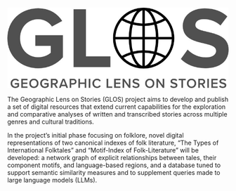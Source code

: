 
![Geographic Lens On Stories](glos_logo_800w.jpg)

The Geographic Lens on Stories (GLOS) project aims to develop and publish a set of digital resources that extend current capabilities for the exploration and comparative analyses of written and transcribed stories across multiple genres and cultural traditions. 

In the project’s initial phase focusing on folklore, novel digital representations of two canonical indexes of folk literature, “The Types of International Folktales” and “Motif-Index of Folk-Literature” will be developed: a network graph of explicit relationships between tales, their component motifs, and language-based regions, and a database tuned to support semantic similarity measures and to supplement queries made to large language models (LLMs).